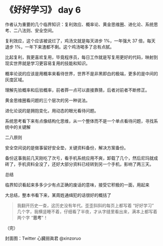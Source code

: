 # 《好好学习》 day 6

作者认为重要的几个临界知识：复利效应、概率论、黄金思维圈、进化论、系统思考、二八法则、安全空间。

复利效应，这个应该被说烂了，鸡汤文就是每天进步 1%，一年强大 37 倍，每天退步 1%，一年下来渣都不剩。这个鸡汤喝多了总有点腻。

比起复利，我更喜欢复用，毕竟程序员，每日工作就是写复用更好的代码，映射到现实世界就是学习更容易复用的技能和知识。

概率论说的应该是用概率来看待世界，世界不是非黑即白的极端，更多的是中间的灰度区域。

理解先验概率和后验概率，前者莽一点可以直接靠猜，后者对前者不断修正。

黄金思维圈看问题的三个层次的另一种说法。

进化论说的是拥抱变化，用动态的眼光看待问题。

系统思考看下来有点像结构化思维，从一个整体而不是一个单点看待问题，寻找系统中的关键解

二八原则

安全空间说的是做事留好安全垫，关键资料备份，解决方案备份。

备份这事我前几天刚吃了次亏，看手机系统应用不爽，卸载了几个，然后尼玛就成砖了，手机资料全没了，还好大部分资料已经转到另一个手机，影响了两三天。

总结

临界知识看起来多多少少有点正确的废话的意味，接受它积极的一面，用起来

大总结，整本书看下来，某周姓通缉犯的话很好的概括了

> 我翻开历史一查，这历史没有年代。歪歪斜斜的每页上都写着 “好好学习” 几个字，我横竖睡不着，仔细看了半夜，才从字缝里看出来，满本上都写着两个字 “**思考**"！

（完）

封面图：Twitter 心臓弱眞君 @xinzoruo